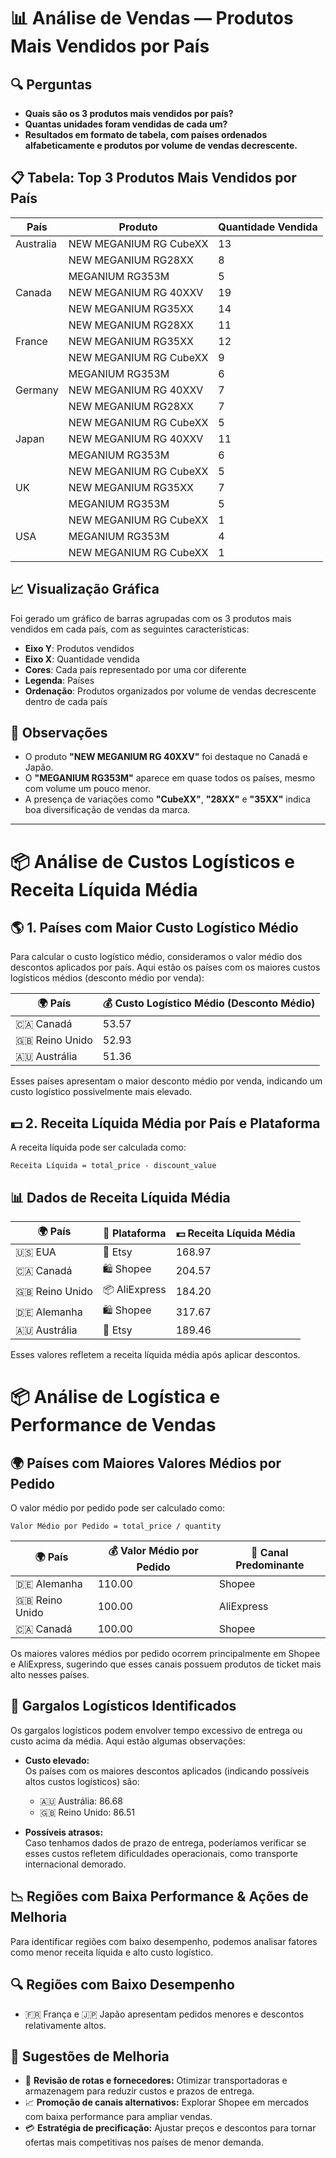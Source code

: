 # 📊 Análise de Vendas — Produtos Mais Vendidos por País

## 🔍 Perguntas
- **Quais são os 3 produtos mais vendidos por país?**
- **Quantas unidades foram vendidas de cada um?**
- **Resultados em formato de tabela, com países ordenados alfabeticamente e produtos por volume de vendas decrescente.**

## 📋 Tabela: Top 3 Produtos Mais Vendidos por País

| País        | Produto                     | Quantidade Vendida |
|-------------|-----------------------------|---------------------|
| Australia   | NEW MEGANIUM RG CubeXX      | 13                  |
|             | NEW MEGANIUM RG28XX         | 8                   |
|             | MEGANIUM RG353M             | 5                   |
| Canada      | NEW MEGANIUM RG 40XXV       | 19                  |
|             | NEW MEGANIUM RG35XX         | 14                  |
|             | NEW MEGANIUM RG28XX         | 11                  |
| France      | NEW MEGANIUM RG35XX         | 12                  |
|             | NEW MEGANIUM RG CubeXX      | 9                   |
|             | MEGANIUM RG353M             | 6                   |
| Germany     | NEW MEGANIUM RG 40XXV       | 7                   |
|             | NEW MEGANIUM RG28XX         | 7                   |
|             | NEW MEGANIUM RG CubeXX      | 5                   |
| Japan       | NEW MEGANIUM RG 40XXV       | 11                  |
|             | MEGANIUM RG353M             | 6                   |
|             | NEW MEGANIUM RG CubeXX      | 5                   |
| UK          | NEW MEGANIUM RG35XX         | 7                   |
|             | MEGANIUM RG353M             | 5                   |
|             | NEW MEGANIUM RG CubeXX      | 1                   |
| USA         | MEGANIUM RG353M             | 4                   |
|             | NEW MEGANIUM RG CubeXX      | 1                   |

## 📈 Visualização Gráfica

Foi gerado um gráfico de barras agrupadas com os 3 produtos mais vendidos em cada país, com as seguintes características:

- **Eixo Y**: Produtos vendidos
- **Eixo X**: Quantidade vendida
- **Cores**: Cada país representado por uma cor diferente
- **Legenda**: Países
- **Ordenação**: Produtos organizados por volume de vendas decrescente dentro de cada país

## 🧠 Observações

- O produto **"NEW MEGANIUM RG 40XXV"** foi destaque no Canadá e Japão.
- O **"MEGANIUM RG353M"** aparece em quase todos os países, mesmo com volume um pouco menor.
- A presença de variações como **"CubeXX"**, **"28XX"** e **"35XX"** indica boa diversificação de vendas da marca.

---

# 📦 Análise de Custos Logísticos e Receita Líquida Média

## 🌎 1. Países com Maior Custo Logístico Médio
Para calcular o custo logístico médio, consideramos o valor médio dos descontos aplicados por país. Aqui estão os países com os maiores custos logísticos médios (desconto médio por venda):

| 🌍 País       | 💰 Custo Logístico Médio (Desconto Médio) |
|--------------|-----------------------------------|
| 🇨🇦 Canadá     | 53.57                            |
| 🇬🇧 Reino Unido | 52.93                            |
| 🇦🇺 Austrália  | 51.36                            |

Esses países apresentam o maior desconto médio por venda, indicando um custo logístico possivelmente mais elevado.

## 💵 2. Receita Líquida Média por País e Plataforma

A receita líquida pode ser calculada como:

```
Receita Líquida = total_price - discount_value
```

## 📊 Dados de Receita Líquida Média

| 🌍 País       | 🛒 Plataforma  | 💵 Receita Líquida Média |
|--------------|--------------|----------------------|
| 🇺🇸 EUA      | 🧡 Etsy       | 168.97               |
| 🇨🇦 Canadá   | 🛍️ Shopee      | 204.57               |
| 🇬🇧 Reino Unido | 📦 AliExpress | 184.20               |
| 🇩🇪 Alemanha | 🛍️ Shopee      | 317.67               |
| 🇦🇺 Austrália | 🧡 Etsy       | 189.46               |

Esses valores refletem a receita líquida média após aplicar descontos.

# 📦 Análise de Logística e Performance de Vendas  

## 🌍 Países com Maiores Valores Médios por Pedido  
O valor médio por pedido pode ser calculado como:  

```
Valor Médio por Pedido = total_price / quantity
```

| 🌍 País       | 💰 Valor Médio por Pedido | 🛒 Canal Predominante |
|--------------|--------------------------|----------------------|
| 🇩🇪 Alemanha  | 110.00                   | Shopee               |
| 🇬🇧 Reino Unido| 100.00                  | AliExpress           |
| 🇨🇦 Canadá    | 100.00                   | Shopee               |

Os maiores valores médios por pedido ocorrem principalmente em Shopee e AliExpress, sugerindo que esses canais possuem produtos de ticket mais alto nesses países.

## 🚧 Gargalos Logísticos Identificados

Os gargalos logísticos podem envolver tempo excessivo de entrega ou custo acima da média. Aqui estão algumas observações:

- **Custo elevado:**  
  Os países com os maiores descontos aplicados (indicando possíveis altos custos logísticos) são:  
  - 🇦🇺 Austrália: 86.68  
  - 🇬🇧 Reino Unido: 86.51

- **Possíveis atrasos:**  
  Caso tenhamos dados de prazo de entrega, poderíamos verificar se esses custos refletem dificuldades operacionais, como transporte internacional demorado.

## 📉 Regiões com Baixa Performance & Ações de Melhoria

Para identificar regiões com baixo desempenho, podemos analisar fatores como menor receita líquida e alto custo logístico.

## 🔍 Regiões com Baixo Desempenho

- 🇫🇷 França e 🇯🇵 Japão apresentam pedidos menores e descontos relativamente altos.

## 🚀 Sugestões de Melhoria

- 🚚 **Revisão de rotas e fornecedores:** Otimizar transportadoras e armazenagem para reduzir custos e prazos de entrega.  
- 📈 **Promoção de canais alternativos:** Explorar Shopee em mercados com baixa performance para ampliar vendas.  
- 💳 **Estratégia de precificação:** Ajustar preços e descontos para tornar ofertas mais competitivas nos países de menor demanda.

